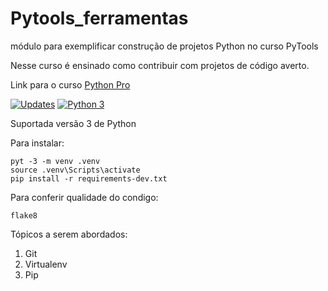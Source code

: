 # Pytools_ferramentas
módulo para exemplificar construção de projetos Python no curso PyTools

Nesse curso é ensinado como contribuir com projetos de código averto.

Link para o curso [Python Pro](http://www.pythonpro.com.br)

[![Updates](https://pyup.io/repos/github/RLS400/Pytools_ferramentas/shield.svg)](https://pyup.io/repos/github/RLS400/Pytools_ferramentas/)
[![Python 3](https://pyup.io/repos/github/RLS400/Pytools_ferramentas/python-3-shield.svg)](https://pyup.io/repos/github/RLS400/Pytools_ferramentas/)

Suportada versão 3 de Python

Para instalar:

```console
pyt -3 -m venv .venv
source .venv\Scripts\activate
pip install -r requirements-dev.txt
```

Para conferir qualidade do condigo:

```console
flake8
```
Tópicos a serem abordados:
1. Git
2. Virtualenv
3. Pip